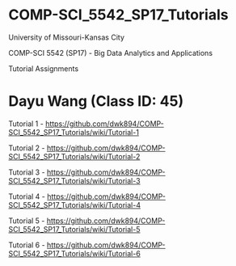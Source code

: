 # COMP-SCI_5542_SP17_Tutorials

University of Missouri-Kansas City

COMP-SCI 5542 (SP17) - Big Data Analytics and Applications

Tutorial Assignments

# Dayu Wang (Class ID: 45)

Tutorial 1 - https://github.com/dwk894/COMP-SCI_5542_SP17_Tutorials/wiki/Tutorial-1

Tutorial 2 - https://github.com/dwk894/COMP-SCI_5542_SP17_Tutorials/wiki/Tutorial-2

Tutorial 3 - https://github.com/dwk894/COMP-SCI_5542_SP17_Tutorials/wiki/Tutorial-3

Tutorial 4 - https://github.com/dwk894/COMP-SCI_5542_SP17_Tutorials/wiki/Tutorial-4

Tutorial 5 - https://github.com/dwk894/COMP-SCI_5542_SP17_Tutorials/wiki/Tutorial-5

Tutorial 6 - https://github.com/dwk894/COMP-SCI_5542_SP17_Tutorials/wiki/Tutorial-6
